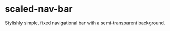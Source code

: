 scaled-nav-bar
=============

Stylishly simple, fixed navigational bar with a semi-transparent background.

